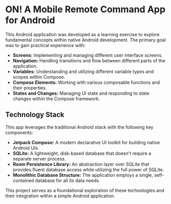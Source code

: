 # ON! A Mobile Remote Command App for Android

This Android application was developed as a learning exercise to explore fundamental concepts within native Android development. The primary goal was to gain practical experience with:

* **Screens:** Implementing and managing different user interface screens.
* **Navigation:** Handling transitions and flow between different parts of the application.
* **Variables:** Understanding and utilizing different variable types and scopes within Compose.
* **Compose Elements:** Working with various composable functions and their properties.
* **States and Changes:** Managing UI state and responding to state changes within the Compose framework.

## Technology Stack

This app leverages the traditional Android stack with the following key components:

* **Jetpack Compose:** A modern declarative UI toolkit for building native Android UIs.
* **SQLite:** A lightweight, disk-based database that doesn't require a separate server process.
* **Room Persistence Library:** An abstraction layer over SQLite that provides fluent database access while utilizing the full power of SQLite.
* **Monolithic Database Structure:** The application employs a single, self-contained database for all its data needs.

This project serves as a foundational exploration of these technologies and their integration within a simple Android application.
